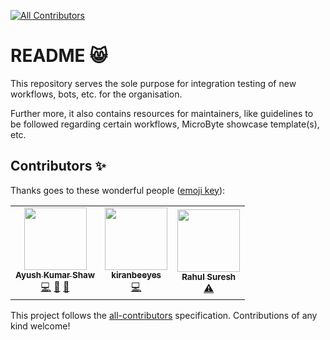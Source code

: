 <!-- ALL-CONTRIBUTORS-BADGE:START - Do not remove or modify this section -->
[![All Contributors](https://img.shields.io/badge/all_contributors-3-orange.svg?style=flat-square)](#contributors-)
<!-- ALL-CONTRIBUTORS-BADGE:END -->

# README :smile_cat:

This repository serves the sole purpose for integration testing of new workflows, bots, etc. for the organisation. 

Further more, it also contains resources for maintainers, like guidelines to be followed regarding certain workflows, MicroByte showcase template(s), etc.




## Contributors ✨

Thanks goes to these wonderful people ([emoji key](https://allcontributors.org/docs/en/emoji-key)):

<!-- ALL-CONTRIBUTORS-LIST:START - Do not remove or modify this section -->
<!-- prettier-ignore-start -->
<!-- markdownlint-disable -->
<table>
  <tr>
    <td align="center"><a href="http://ak-shaw-portfolio.netlify.app"><img src="https://avatars0.githubusercontent.com/u/51538194?v=4" width="100px;" alt=""/><br /><sub><b>Ayush Kumar Shaw</b></sub></a><br /><a href="https://github.com/Crio-Bytes/Demo-Repo/commits?author=Ak-Shaw" title="Code">💻</a> <a href="https://github.com/Crio-Bytes/Demo-Repo/commits?author=Ak-Shaw" title="Documentation">📖</a> <a href="#maintenance-Ak-Shaw" title="Maintenance">🚧</a></td>
    <td align="center"><a href="https://github.com/kiranbeeyes"><img src="https://avatars3.githubusercontent.com/u/55537079?v=4" width="100px;" alt=""/><br /><sub><b>kiranbeeyes</b></sub></a><br /><a href="https://github.com/Crio-Bytes/Demo-Repo/commits?author=kiranbeeyes" title="Code">💻</a></td>
    <td align="center"><a href="https://linkedin.com/in/rahulsuresh98"><img src="https://avatars2.githubusercontent.com/u/22114682?v=4" width="100px;" alt=""/><br /><sub><b>Rahul Suresh</b></sub></a><br /><a href="https://github.com/Crio-Bytes/Demo-Repo/commits?author=icy-meteor" title="Tests">⚠️</a></td>
  </tr>
</table>

<!-- markdownlint-enable -->
<!-- prettier-ignore-end -->
<!-- ALL-CONTRIBUTORS-LIST:END -->

This project follows the [all-contributors](https://github.com/all-contributors/all-contributors) specification. Contributions of any kind welcome!
